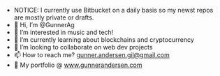 - NOTICE: I currently use Bitbucket on a daily basis so my newst repos are mostly private or drafts.
-  👋 Hi, I’m @GunnerAg
- 👀 I’m interested in music and tech!
- 🌱 I’m currently learning about blockchains and cryptocurrency
- 💞️ I’m looking to collaborate on web dev projects
- 📫 How to reach me? gunner.andersen.gil@gmail.com
- 📁 My portfolio @ www.gunnerandersen.com

<!---
GunnerAg/GunnerAg is a ✨ special ✨ repository because its `README.md` (this file) appears on your GitHub profile.
You can click the Preview link to take a look at your changes.
--->
